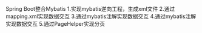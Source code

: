 Spring Boot整合Mybatis
  1.实现mybatis逆向工程，生成xml文件
  2.通过mapping.xml实现数据交互
  3.通过mybatis注解实现数据交互
  4.通过mybatis注解实现数据交互
  5.通过PageHelper实现分页